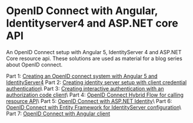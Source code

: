 # OpenID Connect with Angular, Identityserver4 and ASP.NET core API
An OpenID Connect setup with Angular 5, IdentityServer 4 and ASP.NET Core resource api.
These solutions are used as material for a blog series about OpenID connect.

Part 1: [Creating an OpenID connect system with Angular 5 and IdentityServer4](https://christianlydemann.com/creating-an-openid-connect-system-with-angular-5-and-identityserver4-oidc-part-1/)
Part 2: [Creating identity server setup with client credential authentication](https://christianlydemann.com/creating-identity-server-setup-with-client-credential-authentication-oidc-part-2/)\\
Part 3: [Creating interactive authentication with an authorization code client](https://christianlydemann.com/openid-connect-interactive-authentication-with-authorization-code-flow-oidc-part-3/)\\
Part 4: [OpenID Connect Hybrid Flow for calling resource API](https://christianlydemann.com/openid-connect-hybrid-flow-for-calling-resource-api-oidc-part-4/)\\
Part 5: [OpenID Connect with ASP.NET Identity](https://christianlydemann.com/openid-connect-with-identityserver-and-asp-net-core-identity-oidc-part-5/)\\
Part 6: [OpenID Connect with Entity Framework for IdentityServer configuration](https://christianlydemann.com/configure-identityserver-with-entity-framework-oidc-part-6/)\\
Part 7: [OpenID Connect with Angular client](https://christianlydemann.com/openid-connect-with-angular-5-oidc-part-7/)
